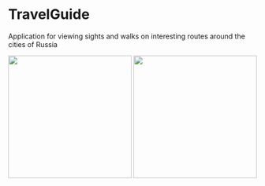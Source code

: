# TravelGuide
Application for viewing sights and walks on interesting routes around the cities of Russia

<img src="https://user-images.githubusercontent.com/12527666/49513761-188c3680-f8a3-11e8-95c2-6148c8f40baa.png" width="250"> <img src="https://user-images.githubusercontent.com/12527666/49513770-1f1aae00-f8a3-11e8-8903-5af49aabf6e0.png" width="250">

